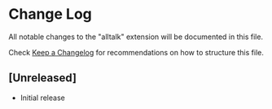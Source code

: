 # Change Log

All notable changes to the "alltalk" extension will be documented in this file.

Check [Keep a Changelog](http://keepachangelog.com/) for recommendations on how to structure this file.

## [Unreleased]

- Initial release